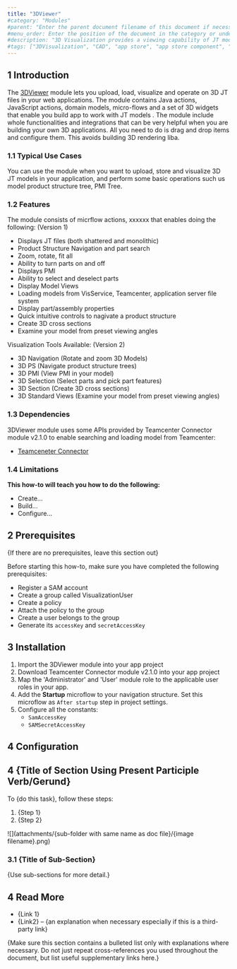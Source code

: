 ```yaml
---
title: "3DViewer"
#category: "Modules"
#parent: "Enter the parent document filename of this document if necessary (for example, "design-the-architecture"); if there is a category, remove this parent line"
#menu_order: Enter the position of the document in the category or under the parent; number by 10 (for first), 20, 30, etc. for easy ordering of other documents in the future if necessary; don't add brackets or quotation marks; if no number is added, the system will add an extremely high number to order the documents, which means that if you only want a document to appear at the top, you only have to add "10" to that specific document, you don't have to order all the other documents in the category/under the parent
#description: "3D Visualization provides a viewing capability of JT models with flexible combination of 3D Visualization Widgets. You can view and operate the model, list model product structure tree, and take advanced operations like make measurement and sectioning in the 3D Visualization Widgets."
#tags: ["3DVisualization", "CAD", "app store", "app store component", "platform support"]
---
```


## 1 Introduction

The [3DViewer](https://appstore.home.mendix.com/link/app/114764/) module lets you upload, load, visualize and operate on 3D JT files in your web applications. The module contains Java actions, JavaScript actions, domain models, micro-flows and a set of 3D widgets that enable you build app to work with JT models . The module include whole functionalities and integrations that can be very helpful when you are building your own 3D applications. All you need to do is drag and drop items and configure them. This avoids building 3D rendering liba. 
### 1.1 Typical Use Cases 
You can use the module when you want to upload, store and visualize 3D JT models in your application, and perform some basic operations such us  model product structure tree, PMI Tree.
### 1.2 Features 
The module consists of micrflow actions, xxxxxx that enables doing the following: 
 (Version 1)
- Displays JT files (both shattered and monolithic)
- Product Structure Navigation and part search
- Zoom, rotate, fit all
- Ability to turn parts on and off
- Displays PMI
- Ability to select and deselect parts
- Display Model Views
- Loading models from VisService, Teamcenter, application server file system
- Display part/assembly properties
- Quick intuitive controls to nagivate a product structure 
- Create 3D cross sections
- Examine your model from preset viewing angles 

Visualization Tools Available: (Version 2)
- 3D Navigation (Rotate and zoom 3D Models)
- 3D PS (Navigate product structure trees)
- 3D PMI (View PMI in your model)
- 3D Selection (Select parts and pick part features)
- 3D Section (Create 3D cross sections)
- 3D Standard Views (Examine your model from preset viewing angles)

### 1.3 Dependencies
3DViewer module uses some APIs provided by Teamcenter Connector module v2.1.0 to enable searching and loading model from Teamcenter:
* [Teamceneter Connector](https://appstore.home.mendix.com/link/app/111627/)

### 1.4 Limitations

**This how-to will teach you how to do the following:**

* Create...
* Build...
* Configure...

## 2 Prerequisites

{If there are no prerequisites, leave this section out}

Before starting this how-to, make sure you have completed the following prerequisites:

* Register a SAM account
* Create a group called VisualizationUser
* Create a policy
* Attach the policy to the group
* Create a user belongs to the group
* Generate its `accessKey` and `secretAccessKey`

## 3 Installation

1. Import the 3DViewer module into your app project
2. Download Teamcenter Connector module v2.1.0 into your app project
3.  Map the 'Administrator' and 'User' module role to the applicable user roles in your app.
4.  Add the **Startup** microflow to your navigation structure. Set this microflow as `After startup` step in project settings. 
5.  Configure all the constants:
    *  `SamAccessKey`
    *  `SAMSecretAccessKey`
   
## 4 Configuration 


## 4 {Title of Section Using Present Participle Verb/Gerund}

To {do this task}, follow these steps:

1. {Step 1}
2. {Step 2}

![](attachments/{sub-folder with same name as doc file}/{image filename}.png)

### 3.1 {Title of Sub-Section}

{Use sub-sections for more detail.}

## 4 Read More

* {Link 1}
* {Link2} – {an explanation when necessary especially if this is a third-party link}

{Make sure this section contains a bulleted list only with explanations where necessary. Do not just repeat cross-references you used throughout the document, but list useful supplementary links here.}
